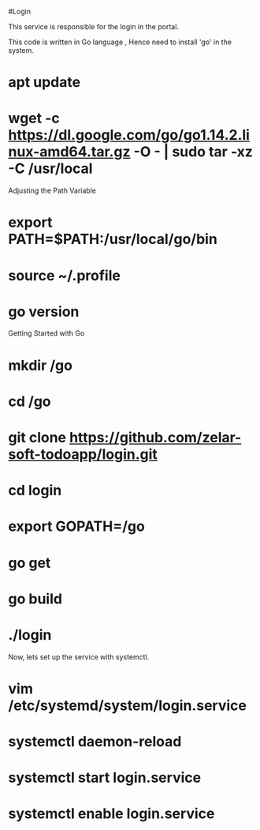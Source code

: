 #Login

This service is responsible for the login in the portal.

This code is written in Go language , Hence need to install 'go' in the system.

# apt update
# wget -c https://dl.google.com/go/go1.14.2.linux-amd64.tar.gz -O - | sudo tar -xz -C /usr/local

Adjusting the Path Variable

 # export PATH=$PATH:/usr/local/go/bin
 # source ~/.profile
 # go version
 
Getting Started with Go

 # mkdir /go
 # cd /go 
 # git clone https://github.com/zelar-soft-todoapp/login.git
 # cd  login
 # export GOPATH=/go
 # go get
 # go build
 # ./login
 
Now, lets set up the service with systemctl.

 # vim /etc/systemd/system/login.service
 # systemctl daemon-reload
 # systemctl start login.service
 # systemctl enable login.service
